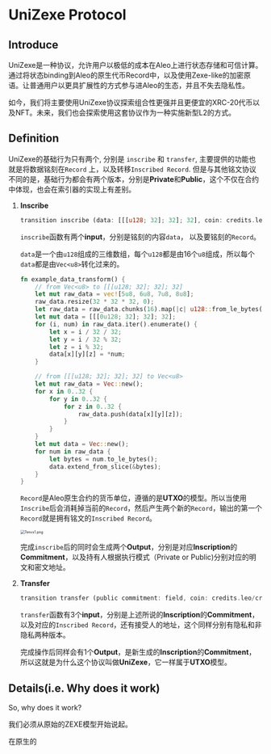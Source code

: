 # UniZexe Protocol

## Introduce

UniZexe是一种协议，允许用户以极低的成本在Aleo上进行状态存储和可信计算。通过将状态binding到Aleo的原生代币Record中，以及使用Zexe-like的加密原语。让普通用户以更具扩展性的方式参与进Aleo的生态，并且不失去隐私性。

如今，我们将主要使用UniZexe协议探索组合性更强并且更便宜的XRC-20代币以及NFT。未来，我们也会探索使用这套协议作为一种实施新型L2的方式。

## Definition

UniZexe的基础行为只有两个, 分别是 `inscribe` 和 `transfer`, 主要提供的功能也就是将数据铭刻在`Record` 上，以及转移`Inscribed Record`. 但是与其他铭文协议不同的是，基础行为都会有两个版本，分别是**Private**和**Public**，这个不仅在合约中体现，也会在索引器的实现上有差别。

1. **Inscribe**

   ```rust
   transition inscribe (data: [[[u128; 32]; 32]; 32], coin: credits.leo/credits) -> (public field, public address)
   ```

   `inscribe`函数有两个**input**，分别是铭刻的内容`data`， 以及要铭刻的`Record`。

   `data`是一个由`u128`组成的三维数组，每个`u128`都是由16个`u8`组成，所以每个`data`都是由`Vec<u8>`转化过来的。

   ```rust
   fn example_data_transform() {
       // from Vec<u8> to [[[u128; 32]; 32]; 32]
       let mut raw_data = vec![5u8, 6u8, 7u8, 8u8];
       raw_data.resize(32 * 32 * 32, 0);
       let raw_data = raw_data.chunks(16).map(|c| u128::from_le_bytes(c.try_into().unwrap())).collect::<Vec<u128>>();
       let mut data = [[[0u128; 32]; 32]; 32];
       for (i, num) in raw_data.iter().enumerate() {
           let x = i / 32 / 32;
           let y = i / 32 % 32;
           let z = i % 32;
           data[x][y][z] = *num;
       }

       // from [[[u128; 32]; 32]; 32] to Vec<u8>
       let mut raw_data = Vec::new();
       for x in 0..32 {
           for y in 0..32 {
               for z in 0..32 {
                   raw_data.push(data[x][y][z]);
               }
           }
       }
       let mut data = Vec::new();
       for num in raw_data {
           let bytes = num.to_le_bytes();
           data.extend_from_slice(&bytes);
       }
   }
   ```

   `Record`是Aleo原生合约的货币单位，遵循的是**UTXO**的模型。所以当使用`Inscribe`后会消耗掉当前的`Record`，然后产生两个新的`Record`，输出的第一个`Record`就是拥有铭文的`Inscribed Record`。

   <img src="https://files.catbox.moe/7envx1.png" alt="7envx1.png" style="zoom:50%;" />

   完成`inscribe`后的同时会生成两个**Output**，分别是对应**Inscription**的**Commitment**，以及持有人根据执行模式（Private or Public)分别对应的明文和密文地址。

2. **Transfer**

   ```rust
   transition transfer (public commitment: field, coin: credits.leo/credits, public receiver: address) -> public field
   ```

   `transfer`函数有3个**input**，分别是上述所说的**Inscription**的**Commitment**，以及对应的`Inscribed Record`，还有接受人的地址，这个同样分别有隐私和非隐私两种版本。

   完成操作后同样会有1个**Output**，是新生成的**Inscription**的**Commitment**，所以这就是为什么这个协议叫做**UniZexe**，它一样属于**UTXO**模型。

## Details(i.e. Why does it work)

So, why does it work?

我们必须从原始的ZEXE模型开始说起。

在原生的
